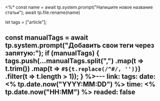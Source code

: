 <%*
const name = await tp.system.prompt("Напишите новое название статьи");
await tp.file.rename(name)




let tags = ["article"];

const manualTags = await tp.system.prompt("Добавить свои теги через запятую:");
if (manualTags) {
    tags.push(...manualTags.split(",")
        .map(t => t.trim())
        .map(t => `#${t.replace(/^#/, '')}`) 
        .filter(t => t.length > 1));
}
%>---
link: 
tags:
date: <% tp.date.now("YYYY:MM:DD") %>
time: <% tp.date.now("HH:MM") %>
readed: false
---
